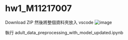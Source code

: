 # hw1_M11217007
Download ZIP
然後將整個資料夾放入 vscode
![image](https://github.com/m11217017/hw1_M11217007/assets/148415253/5ad5ff29-f9ff-4255-b457-e8ad7a56ef08)

執行 adult_data_preprocessing_with_model_updated.ipynb
